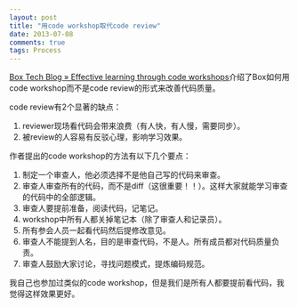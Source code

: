 ```yaml
---
layout: post
title: "用code workshop取代code review"
date: 2013-07-08
comments: true
tags: Process
---
```

<p><a href="http://tech.blog.box.com/2013/05/effective-learning-through-code-workshops/">Box Tech Blog &raquo; Effective learning through code workshops</a>介绍了Box如何用code workshop而不是code review的形式来改善代码质量。</p><p>code review有2个显著的缺点：</p><ol><li>reviewer现场看代码会带来浪费（有人快，有人慢，需要同步）。</li><li>被review的人容易有反驳心理，影响学习效果。</li></ol><p>作者提出的code workshop的方法有以下几个要点：</p><ol><li>制定一个审查人，他必须选择不是他自己写的代码来审查。</li><li>审查人审查所有的代码，而不是diff（这很重要！！）。这样大家就能学习审查的代码中的全部逻辑。</li><li>审查人要提前准备，阅读代码，记笔记。</li><li>workshop中所有人都关掉笔记本（除了审查人和记录员）。</li><li>所有参会人员一起看代码然后提修改意见。</li><li>审查人不能提到人名，目的是审查代码，不是人。所有成员都对代码质量负责。</li><li>审查人鼓励大家讨论，寻找问题模式，提炼编码规范。</li></ol><p>我自己也参加过类似的code workshop，但是我们是所有人都要提前看代码，我觉得这样效果更好。</p><ol> </ol>